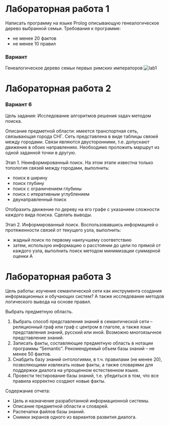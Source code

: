 # Лабораторная работа 1

Написать программу на языке Prolog описывающую генеалогическое дерево выбранной семьи. 
Требования к программе:
 * не менее 20 фактов
 * не менее 10 правил

### Вариант
Генеалогическое дерево семьи первых римских императоров
![lab1](https://github.com/Avvessalom/ITMO-Artificial-intelligence-systems/blob/master/img/L1.png)

# Лабораторная работа 2

### Вариант 6

Цель задания: Исследование алгоритмов решения задач методом поиска. 

Описание предметной области: имеется транспортная сеть, связывающая города СНГ. Сеть представлена в виде таблицы связей между городами. Связи являются двусторонними, т.е. допускают движение в обоих направлениях. Необходимо проложить маршрут из одной заданной точки в другую.

Этап 1. Неинформированный поиск. На этом этапе известна только топология связей между городами, выполнить:
 * поиск в ширину
 * поиск глубину
 * поиск с ограничением глубины
 * поиск с итеративным углублением
 * двунаправленный поиск
 
 Отобразить движение по дереву на его графе с указанием сложности каждого вида поиска. Сделать выводы.
 
 Этап 2. Информированный поиск. Воспользовавшись информацией о протяженности связей от текущего узла, выполнить:
 
  * жадный поиск по первому наилучшему соответствию
  * затем, использую информацию о расстоянии до цели по прямой от каждого узла, выполнить поиск методом минимизации суммарной оценки А
  
  # Лабораторная работа 3
  
Цель работы: изучение семантической сети как инструмента создания информационных и обучающих систем? А также исследование методов логического вывода на основе правил.

Выбрать предметную область.

1. Выбрать способ представления знаний в семантической сети – реляционный граф или граф с центром в глаголе, а также язык представления знаний, русский или иной. Возможно многоязычное представление знаний.
2. Записать факты, составляющие предметную область в нотации
программы “Semantic”. Рекомендуемый объем базы знаний – не менее 50 фактов.
3. Снабдить базу знаний онтологиями, в т.ч. правилами (не менее 20),
позволяющими извлекать новые факты, а также словарями для поддержки диалога на упрощенном естественном языке.
4. Провести тестирование базы знаний, т.е. убедиться в том, что все правила корректно создают новые факты.

Содержание отчета:

 * Цель и назначение разработанной информационной системы.
 * Описание предметной области и словарей.
 * Распечатки файлов базы знаний. 
 * Снимки экранов одного из вариантов развития диалога.
